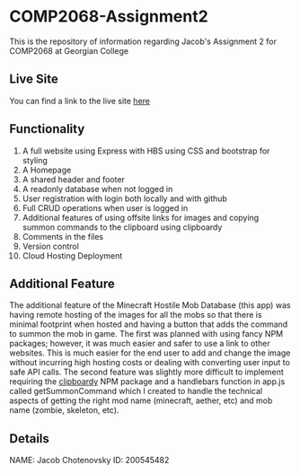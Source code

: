 # COMP2068-Assignment2
This is the repository of information regarding Jacob's Assignment 2 for COMP2068 at Georgian College

## Live Site
You can find a link to the live site [here]()

## Functionality
1. A full website using Express with HBS using CSS and bootstrap for styling
2. A Homepage
3. A shared header and footer
4. A readonly database when not logged in
5. User registration with login both locally and with github
6. Full CRUD operations when user is logged in
7. Additional features of using offsite links for images and copying summon commands to the clipboard using clipboardy
8. Comments in the files
9. Version control
10. Cloud Hosting Deployment

## Additional Feature
The additional feature of the Minecraft Hostile Mob Database (this app) was having remote hosting of the images for all the mobs so that there is minimal footprint when hosted and having a button that adds the command to summon the mob in game. The first was planned with using fancy NPM packages; however, it was much easier and safer to use a link to other websites. This is much easier for the end user to add and change the image without incurring high hosting costs or dealing with converting user input to safe API calls. The second feature was slightly more difficult to implement requiring the [clipboardy](https://www.npmjs.com/package/clipboardy) NPM package and a handlebars function in app.js called getSummonCommand which I created to handle the technical aspects of getting the right mod name (minecraft, aether, etc) and mob name (zombie, skeleton, etc). 


## Details
NAME: Jacob Chotenovsky
ID: 200545482


